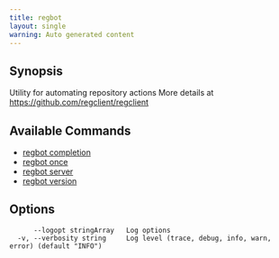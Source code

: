 ```yaml
---
title: regbot
layout: single
warning: Auto generated content
---
```


## Synopsis

Utility for automating repository actions
More details at <https://github.com/regclient/regclient>

## Available Commands

- [regbot completion](./completion)
- [regbot once](./once)
- [regbot server](./server)
- [regbot version](./version)

## Options

```text
      --logopt stringArray   Log options
  -v, --verbosity string     Log level (trace, debug, info, warn, error) (default "INFO")
```
